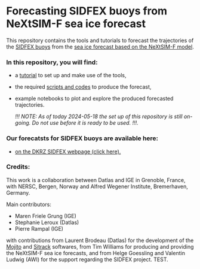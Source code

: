 # Forecasting SIDFEX buoys  from NeXtSIM-F sea ice forecast
This repository contains the tools and tutorials  to forecast the  trajectories of the [SIDFEX buoys](https://www.polarprediction.net/key-yopp-activities/sea-ice-prediction-and-verification/sea-ice-drift-forecast-experiment/) from the [sea ice forecast based on the NeXtSIM-F model](https://data.marine.copernicus.eu/product/ARCTIC_ANALYSISFORECAST_PHY_ICE_002_011/description).

### In this repository, you will find:
* a [tutorial](./NOTEBOOKS/HOWTO.md) to set up and make use of the tools,
* the required [scripts and codes](./SRC/) to produce the forecast,
* example notebooks to plot and explore the produced forecasted trajectories.
  
  _!!! NOTE: As of today 2024-05-18 the set up of this repository is still on-going. Do not use before it is ready to be used. !!!._

### Our forecatsts for SIDFEX buoys are available here:
* [on the DKRZ SIDFEX webpage (click here).](https://swiftbrowser.dkrz.de/public/dkrz_0262ea1f00e34439850f3f1d71817205/SIDFEx_processed/igedatlas001/)

### Credits:
This work is a collaboration between Datlas and IGE in Grenoble, France, with NERSC, Bergen, Norway and Alfred Wegener Institute, Bremerhaven, Germany.

Main contributors:
* Maren Friele Grung (IGE)
* Stephanie Leroux (Datlas)
* Pierre Rampal (IGE)

with contributions from Laurent Brodeau (Datlas) for the development of the [Mojito](https://github.com/brodeau/mojito) and [Sitrack](https://github.com/brodeau/sitrack) softwares, from Tim Williams for  producing and providing the NeXtSIM-F sea ice forecasts, and from Helge Goessling and  Valentin Ludwig (AWI) for the support regarding the SIDFEX project.
TEST.
